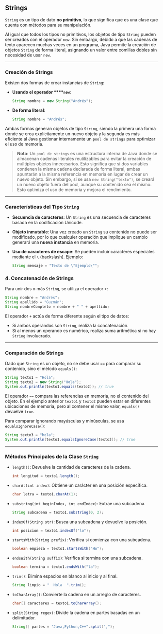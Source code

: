 ## Strings

`String` es un tipo de dato **no primitivo**, lo que significa que es una clase que cuenta con métodos para su manipulación. 

Al igual que todos los tipos no primitivos, los objetos de tipo `String` pueden ser creados con el operador `new`. Sin embargo, debido a que las cadenas de texto aparecen muchas veces en un programa, Java permite la creación de objetos `String` de forma literal, asignando un valor entre comillas dobles sin necesidad de usar `new`.

---
### Creación de Strings
Existen dos formas de crear instancias de `String`:

- **Usando el operador ****`new`**:

    ```java
    String nombre = new String("Andrés");
    ```

- **De forma literal**:

    ```java
    String nombre = "Andrés";
    ```


Ambas formas generan objetos de tipo `String`, siendo la primera una forma donde se crea explícitamente un nuevo objeto y la segunda es más eficiente al Java gestionar internamente un `pool de strings` para optimizar el uso de memoria.

> **Nota:** Un `pool de strings` es una estructura interna de Java donde se almacenan cadenas literales reutilizables para evitar la creación de múltiples objetos innecesarios. Esto significa que si dos variables contienen la misma cadena declarada de forma literal, ambas apuntarán a la misma referencia en memoria en lugar de crear un nuevo objeto. Sin embargo, si se usa `new String("texto")`, se creará un nuevo objeto fuera del pool, aunque su contenido sea el mismo. Esto optimiza el uso de memoria y mejora el rendimiento.
---
### Características del Tipo `String`
- **Secuencia de caracteres**: Un `String` es una secuencia de caracteres basada en la codificación Unicode.

- **Objeto inmutable**: Una vez creado un `String` su contenido no puede ser modificado, por lo que cualquier operación que implique un cambio generará una **nueva instancia** en memoria. 

- **Uso de caracteres de escape**: Se pueden incluir caracteres especiales mediante el `\` (backslash). Ejemplo:

    ```java
    String mensaje = "Texto de \"Ejemplo\"";
    ```

### 4. Concatenación de Strings
Para unir dos o más `String`, se utiliza el operador `+`:

```java
String nombre = "Andrés";
String apellido = "Guzmán";
String nombreCompleto = nombre + " " + apellido;
```

El operador `+` actúa de forma diferente según el tipo de datos:

- Si ambos operandos son `String`, realiza la concatenación.
- Si al menos un operando es numérico, realiza suma aritmética si no hay `String` involucrado.

---
### Comparación de Strings
Dado que `String` es un objeto, no se debe usar `==` para comparar su contenido, sino el método `equals()`:

```java
String texto1 = "Hola";
String texto2 = new String("Hola");
System.out.println(texto1.equals(texto2)); // true
```

El operador `==` compara las referencias en memoria, no el contenido del objeto. En el ejemplo anterior `texto1` y `texto2` pueden estar en diferentes ubicaciones de memoria, pero al contener el mismo valor, `equals()` devuelve `true`.

Para comparar ignorando mayúsculas y minúsculas, se usa `equalsIgnoreCase()`:

```java
String texto3 = "hola";
System.out.println(texto1.equalsIgnoreCase(texto3)); // true
```

---
### Métodos Principales de la Clase `String`

- `length()`: Devuelve la cantidad de caracteres de la cadena.

    ```java
    int longitud = texto1.length();
    ```

- `charAt(int index)`: Obtiene un carácter en una posición específica.

    ```java
    char letra = texto1.charAt(1);
    ```

- `substring(int beginIndex, int endIndex)`: Extrae una subcadena.

    ```java
    String subcadena = texto1.substring(0, 2);
    ```

- `indexOf(String str)`: Busca una subcadena y devuelve la posición.

    ```java
    int posicion = texto1.indexOf("lo");
    ```

- `startsWith(String prefix)`: Verifica si comienza con una subcadena.

    ```java
    boolean empieza = texto1.startsWith("Ho");
    ```

- `endsWith(String suffix)`: Verifica si termina con una subcadena.

    ```java
    boolean termina = texto1.endsWith("la");
    ```

- `trim()`: Elimina espacios en blanco al inicio y al final.

    ```java
    String limpio = "  Hola  ".trim();
    ```

- `toCharArray()`: Convierte la cadena en un arreglo de caracteres.

    ```java
    char[] caracteres = texto1.toCharArray();
    ```

- `split(String regex)`: Divide la cadena en partes basadas en un delimitador.

    ```java
    String[] partes = "Java,Python,C++".split(",");
    ```

